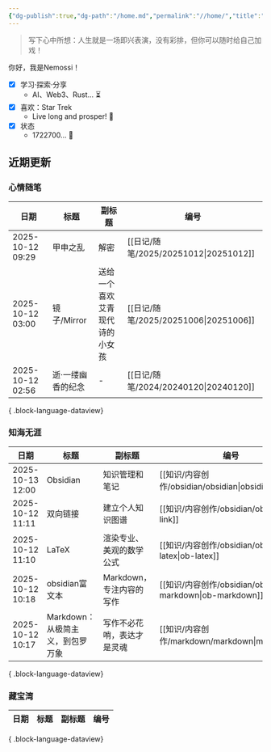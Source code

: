 ```yaml
---
{"dg-publish":true,"dg-path":"/home.md","permalink":"//home/","title":"Hello, World","tags":["gardenEntry"],"noteIcon":""}
---
```


> 写下心中所想：人生就是一场即兴表演，没有彩排，但你可以随时给自己加戏！

你好，我是Nemossi！

- [x] 学习·探索·分享
	- AI、Web3、Rust... ⏳
- [x] 喜欢：Star Trek
	- Live long and prosper! 🖖
- [x] 状态
	- 1722700... 🐠

## 近期更新

### 心情随笔

| 日期               | 标题        | 副标题             | 编号                                   |
| ---------------- | --------- | --------------- | ------------------------------------ |
| 2025-10-12 09:29 | 甲申之乱      | 解密              | [[日记/随笔/2025/20251012\|20251012]] |
| 2025-10-12 03:00 | 镜子/Mirror | 送给一个喜欢艾青现代诗的小女孩 | [[日记/随笔/2025/20251006\|20251006]] |
| 2025-10-12 02:56 | 逝·一缕幽香的纪念 | \-              | [[日记/随笔/2024/20240120\|20240120]] |

{ .block-language-dataview}

### 知海无涯

| 日期               | 标题                   | 副标题              | 编号                                               |
| ---------------- | -------------------- | ---------------- | ------------------------------------------------ |
| 2025-10-13 12:00 | Obsidian             | 知识管理和笔记          | [[知识/内容创作/obsidian/obsidian\|obsidian]]       |
| 2025-10-12 11:11 | 双向链接                 | 建立个人知识图谱         | [[知识/内容创作/obsidian/ob-link\|ob-link]]         |
| 2025-10-12 11:10 | LaTeX                | 渲染专业、美观的数学公式     | [[知识/内容创作/obsidian/ob-latex\|ob-latex]]       |
| 2025-10-12 10:18 | obsidian富文本          | Markdown，专注内容的写作 | [[知识/内容创作/obsidian/ob-markdown\|ob-markdown]] |
| 2025-10-12 10:17 | Markdown：从极简主义，到包罗万象 | 写作不必花哨，表达才是灵魂    | [[知识/内容创作/markdown/markdown\|markdown]]       |

{ .block-language-dataview}

### 藏宝湾

| 日期 | 标题 | 副标题 | 编号 |
| -- | -- | --- | -- |

{ .block-language-dataview}
